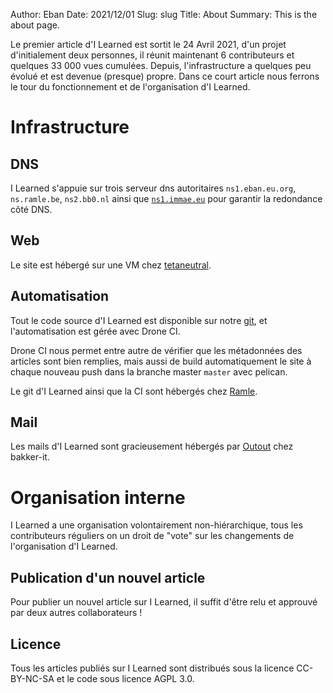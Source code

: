 Author: Eban
Date: 2021/12/01
Slug: slug
Title: About
Summary: This is the about page.

Le premier article d'I Learned est sortit le 24 Avril 2021, d'un projet d'initialement deux personnes, il réunit maintenant 6 contributeurs et quelques 33 000 vues cumulées. Depuis, l'infrastructure a quelques peu évolué et est devenue (presque) propre. Dans ce court article nous ferrons le tour du fonctionnement et de l'organisation d'I Learned.

# Infrastructure

## DNS

I Learned s'appuie sur trois serveur dns autoritaires `ns1.eban.eu.org`, `ns.ramle.be`, `ns2.bb0.nl` ainsi que [`ns1.immae.eu`](http://ns1.immae.eu/) pour garantir la redondance côté DNS.

## Web

Le site est hébergé sur une VM chez [tetaneutral](http://tetaneutral.net). 

## Automatisation

Tout le code source d'I Learned est disponible sur notre [git](https://git.ilearned.eu.org), et l'automatisation est gérée avec Drone CI. 

Drone CI nous permet entre autre de vérifier que les métadonnées des articles sont bien remplies, mais aussi de build automatiquement le site à chaque nouveau push dans la branche master `master` avec pelican.

Le git d'I Learned ainsi que la CI sont hébergés chez [Ramle](https://ilearned.eu/authors.html).

## Mail

Les mails d'I Learned sont gracieusement hébergés par [Outout](https://ilearned.eu/authors.html) chez bakker-it.

# Organisation interne

I Learned a une organisation volontairement non-hiérarchique, tous les contributeurs réguliers on un droit de "vote" sur les changements de l'organisation d'I Learned.

## Publication d'un nouvel article

Pour publier un nouvel article sur I Learned, il suffit d'être relu et approuvé par deux autres collaborateurs !

## Licence

Tous les articles publiés sur I Learned sont distribués sous la licence CC-BY-NC-SA et le code sous licence AGPL 3.0.
